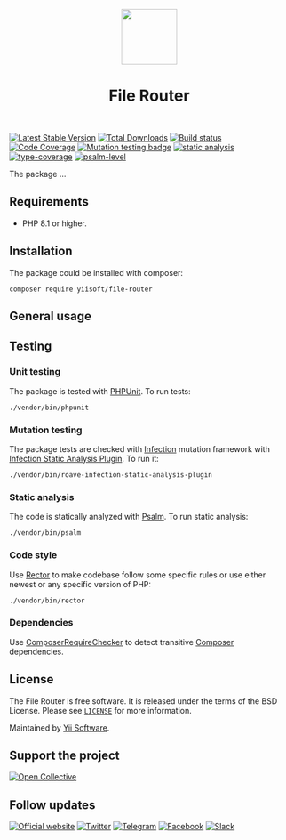 <p align="center">
    <a href="https://github.com/yiisoft" target="_blank">
        <img src="https://yiisoft.github.io/docs/images/yii_logo.svg" height="100px">
    </a>
    <h1 align="center">File Router</h1>
    <br>
</p>

[![Latest Stable Version](https://poser.pugx.org/yiisoft/file-router/v/stable.png)](https://packagist.org/packages/yiisoft/file-router)
[![Total Downloads](https://poser.pugx.org/yiisoft/file-router/downloads.png)](https://packagist.org/packages/yiisoft/file-router)
[![Build status](https://github.com/yiisoft/file-router/workflows/build/badge.svg)](https://github.com/yiisoft/file-router/actions?query=workflow%3Abuild)
[![Code Coverage](https://codecov.io/gh/yiisoft/file-router/branch/master/graph/badge.svg)](https://codecov.io/gh/yiisoft/file-router)
[![Mutation testing badge](https://img.shields.io/endpoint?style=flat&url=https%3A%2F%2Fbadge-api.stryker-mutator.io%2Fgithub.com%2Fyiisoft%fFFile-router%2Fmaster)](https://dashboard.stryker-mutator.io/reports/github.com/yiisoft/file-router/master)
[![static analysis](https://github.com/yiisoft/file-router/workflows/static%20analysis/badge.svg)](https://github.com/yiisoft/file-router/actions?query=workflow%3A%22static+analysis%22)
[![type-coverage](https://shepherd.dev/github/yiisoft/file-router/coverage.svg)](https://shepherd.dev/github/yiisoft/file-router)
[![psalm-level](https://shepherd.dev/github/yiisoft/file-router/level.svg)](https://shepherd.dev/github/yiisoft/file-router)

The package ...

## Requirements

- PHP 8.1 or higher.

## Installation

The package could be installed with composer:

```shell
composer require yiisoft/file-router
```

## General usage

## Testing

### Unit testing

The package is tested with [PHPUnit](https://phpunit.de/). To run tests:

```shell
./vendor/bin/phpunit
```

### Mutation testing

The package tests are checked with [Infection](https://infection.github.io/) mutation framework with
[Infection Static Analysis Plugin](https://github.com/Roave/infection-static-analysis-plugin). To run it:

```shell
./vendor/bin/roave-infection-static-analysis-plugin
```

### Static analysis

The code is statically analyzed with [Psalm](https://psalm.dev/). To run static analysis:

```shell
./vendor/bin/psalm
```

### Code style

Use [Rector](https://github.com/rectorphp/rector) to make codebase follow some specific rules or 
use either newest or any specific version of PHP: 

```shell
./vendor/bin/rector
```

### Dependencies

Use [ComposerRequireChecker](https://github.com/maglnet/ComposerRequireChecker) to detect transitive 
[Composer](https://getcomposer.org/) dependencies.

## License

The File Router is free software. It is released under the terms of the BSD License.
Please see [`LICENSE`](./LICENSE.md) for more information.

Maintained by [Yii Software](https://www.yiiframework.com/).

## Support the project

[![Open Collective](https://img.shields.io/badge/Open%20Collective-sponsor-7eadf1?logo=open%20collective&logoColor=7eadf1&labelColor=555555)](https://opencollective.com/yiisoft)

## Follow updates

[![Official website](https://img.shields.io/badge/Powered_by-Yii_Framework-green.svg?style=flat)](https://www.yiiframework.com/)
[![Twitter](https://img.shields.io/badge/twitter-follow-1DA1F2?logo=twitter&logoColor=1DA1F2&labelColor=555555?style=flat)](https://twitter.com/yiiframework)
[![Telegram](https://img.shields.io/badge/telegram-join-1DA1F2?style=flat&logo=telegram)](https://t.me/yii3en)
[![Facebook](https://img.shields.io/badge/facebook-join-1DA1F2?style=flat&logo=facebook&logoColor=ffffff)](https://www.facebook.com/groups/yiitalk)
[![Slack](https://img.shields.io/badge/slack-join-1DA1F2?style=flat&logo=slack)](https://yiiframework.com/go/slack)
